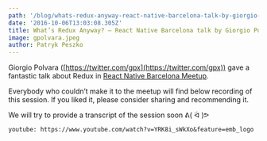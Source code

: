```yaml
---
path: '/blog/whats-redux-anyway-react-native-barcelona-talk-by-giorgio-polvara-video-recording-and-slides'
date: '2016-10-06T13:03:08.305Z'
title: What’s Redux Anyway? — React Native Barcelona talk by Giorgio Polvara — Video Recording and Slides
image: gpolvara.jpeg
author: Patryk Peszko
---
```


Giorgio Polvara ([https://twitter.com/gpx](https://twitter.com/gpx)) gave a fantastic talk about Redux in [React Native Barcelona Meetup](https://www.meetup.com/React-Native-Barcelona/events/233789155/).

Everybody who couldn’t make it to the meetup will find below recording of this session. If you liked it, please consider sharing and recommending it.

We will try to provide a transcript of the session soon ᕕ( ᐛ )ᕗ

`youtube: https://www.youtube.com/watch?v=YRK8i_sWkXo&feature=emb_logo`
